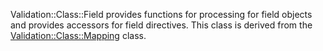Validation::Class::Field provides functions for processing for field objects
and provides accessors for field directives. This class is derived from the
[Validation::Class::Mapping](http://search.cpan.org/perldoc?Validation::Class::Mapping) class.
